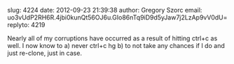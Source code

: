 slug:    4224
date:    2012-09-23 21:39:38
author:  Gregory Szorc
email:   uo3vUdP2RH6R.4jbi0kunQt56OJ6u.GIo86nTq9iD9d5yJaw7j2LzAp9vV0dU=
replyto: 4219

Nearly all of my corruptions have occurred as a result of hitting
ctrl+c as well. I now know to a) never ctrl+c hg b) to not take any
chances if I do and just re-clone, just in case.
